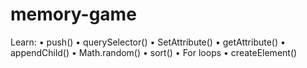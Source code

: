 # memory-game
Learn:
  • push()
  • querySelector()
  • SetAttribute()
  • getAttribute()
  • appendChild()
  • Math.random()
  • sort()
  • For loops
  • createElement()
